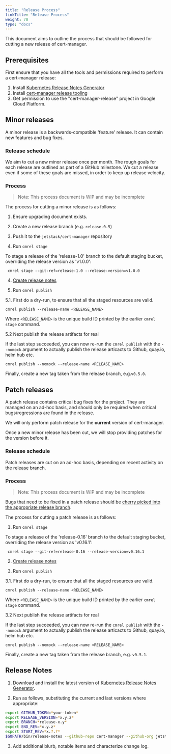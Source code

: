 ```yaml
---
title: "Release Process"
linkTitle: "Release Process"
weight: 70
type: "docs"
---
```


This document aims to outline the process that should be followed for cutting a
new release of cert-manager.

## Prerequisites

First ensure that you have all the tools and permissions required to perform a cert-manager release:

1. Install [Kubernetes Release Notes Generator](https://github.com/kubernetes/release/blob/master/cmd/release-notes/README.md)
2. Install [cert-manager release tooling](https://github.com/cert-manager/release)
3. Get permission to use the "cert-manager-release" project in Google Cloud Platform.

## Minor releases

A minor release is a backwards-compatible 'feature' release.  It can contain new
features and bug fixes.

### Release schedule

We aim to cut a new minor release once per month. The rough goals for each
release are outlined as part of a GitHub milestone. We cut a release even if
some of these goals are missed, in order to keep up release velocity.

### Process

> Note: This process document is WIP and may be incomplete

The process for cutting a minor release is as follows:

1. Ensure upgrading document exists.

2. Create a new release branch (e.g. `release-0.5`)

3. Push it to the `jetstack/cert-manager` repository

4. Run `cmrel stage`

To stage a release of the 'release-1.0' branch to the default staging bucket,
overriding the release version as 'v1.0.0':

```#bash
 cmrel stage --git-ref=release-1.0 --release-version=v1.0.0
```

4. [Create release notes](#release-notes)

5. Run `cmrel publish`

5.1. First do a dry-run, to ensure that all the staged resources are valid.

```
cmrel publish --release-name <RELEASE_NAME>
```
Where `<RELEASE_NAME>` is the unique build ID printed by the earlier `cmrel stage` command.

5.2 Next publish the release artifacts for real

If the last step succeeded, you can now re-run the `cmrel publish` with the `--nomock` argument to actually publish the release articacts to Github, quay.io, helm hub etc.

```
cmrel publish --nomock --release-name <RELEASE_NAME>
```

Finally, create a new tag taken from the release branch, e.g.`v0.5.0`.

## Patch releases

A patch release contains critical bug fixes for the project.  They are managed on
an ad-hoc basis, and should only be required when critical bugs/regressions are
found in the release.

We will only perform patch release for the **current** version of cert-manager.

Once a new minor release has been cut, we will stop providing patches for the
version before it.

### Release schedule

Patch releases are cut on an ad-hoc basis, depending on recent activity on the
release branch.

### Process

> Note: This process document is WIP and may be incomplete

Bugs that need to be fixed in a patch release should be [cherry picked into the appropriate release branch](contributing-flow.md#cherry-picking).

The process for cutting a patch release is as follows:

1. Run `cmrel stage`

To stage a release of the 'release-0.16' branch to the default staging bucket,
overriding the release version as 'v0.16.1':

```#bash
 cmrel stage --git-ref=release-0.16 --release-version=v0.16.1
```

2. [Create release notes](#release-notes)

3. Run `cmrel publish`

3.1. First do a dry-run, to ensure that all the staged resources are valid.

```
cmrel publish --release-name <RELEASE_NAME>
```
Where `<RELEASE_NAME>` is the unique build ID printed by the earlier `cmrel stage` command.

3.2 Next publish the release artifacts for real

If the last step succeeded, you can now re-run the `cmrel publish` with the `--nomock` argument to actually publish the release articacts to Github, quay.io, helm hub etc.

```
cmrel publish --nomock --release-name <RELEASE_NAME>
```

Finally, create a new tag taken from the release branch, e.g. `v0.5.1`.

## Release Notes

1. Download and install the latest version of [Kubernetes Release Notes Generator](https://github.com/kubernetes/release/blob/master/cmd/release-notes/README.md).

2. Run as follows, substituting the current and last versions where appropriate:

```bash
export GITHUB_TOKEN=*your-token*
export RELEASE_VERSION=*x.y.z*
export BRANCH=*release-x.y*
export END_REV=*x.y.z*
export START_REV=*x.?.?*
$GOPATH/bin/release-notes --github-repo cert-manager --github-org jetstack --required-author "" --output release-notes.md
```

3. Add additional blurb, notable items and characterize change log.


